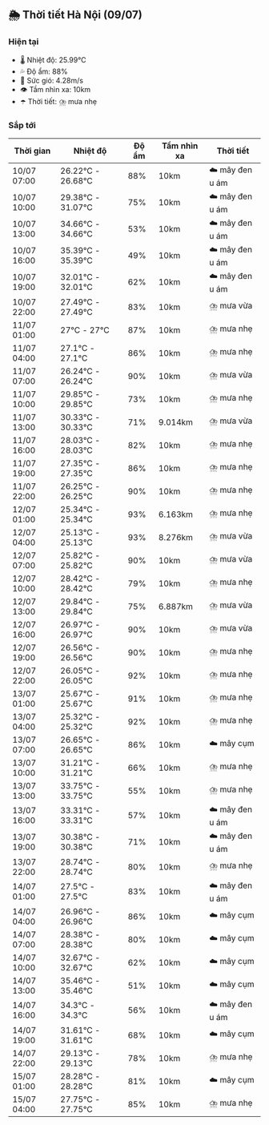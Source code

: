 ## 🌦️ Thời tiết Hà Nội (09/07)

### Hiện tại

- 🌡️ Nhiệt độ: 25.99℃
- 💦 Độ ẩm: 88%
- 💨 Sức gió: 4.28m/s
- 👁️ Tầm nhìn xa: 10km
- ☂️ Thời tiết: ⛈️ mưa nhẹ

### Sắp tới

| Thời gian | Nhiệt độ | Độ ẩm | Tầm nhìn xa | Thời tiết |
| --- | --- | --- | --- | --- |
| 10/07 07:00 | 26.22℃ - 26.68℃ | 88% | 10km | ☁️ mây đen u ám |
| 10/07 10:00 | 29.38℃ - 31.07℃ | 75% | 10km | ☁️ mây đen u ám |
| 10/07 13:00 | 34.66℃ - 34.66℃ | 53% | 10km | ☁️ mây đen u ám |
| 10/07 16:00 | 35.39℃ - 35.39℃ | 49% | 10km | ☁️ mây đen u ám |
| 10/07 19:00 | 32.01℃ - 32.01℃ | 62% | 10km | ☁️ mây đen u ám |
| 10/07 22:00 | 27.49℃ - 27.49℃ | 83% | 10km | ⛈️ mưa vừa |
| 11/07 01:00 | 27℃ - 27℃ | 87% | 10km | ⛈️ mưa nhẹ |
| 11/07 04:00 | 27.1℃ - 27.1℃ | 86% | 10km | ⛈️ mưa nhẹ |
| 11/07 07:00 | 26.24℃ - 26.24℃ | 90% | 10km | ⛈️ mưa vừa |
| 11/07 10:00 | 29.85℃ - 29.85℃ | 73% | 10km | ⛈️ mưa nhẹ |
| 11/07 13:00 | 30.33℃ - 30.33℃ | 71% | 9.014km | ⛈️ mưa vừa |
| 11/07 16:00 | 28.03℃ - 28.03℃ | 82% | 10km | ⛈️ mưa nhẹ |
| 11/07 19:00 | 27.35℃ - 27.35℃ | 86% | 10km | ⛈️ mưa nhẹ |
| 11/07 22:00 | 26.25℃ - 26.25℃ | 90% | 10km | ⛈️ mưa nhẹ |
| 12/07 01:00 | 25.34℃ - 25.34℃ | 93% | 6.163km | ⛈️ mưa nhẹ |
| 12/07 04:00 | 25.13℃ - 25.13℃ | 93% | 8.276km | ⛈️ mưa vừa |
| 12/07 07:00 | 25.82℃ - 25.82℃ | 90% | 10km | ⛈️ mưa vừa |
| 12/07 10:00 | 28.42℃ - 28.42℃ | 79% | 10km | ⛈️ mưa nhẹ |
| 12/07 13:00 | 29.84℃ - 29.84℃ | 75% | 6.887km | ⛈️ mưa vừa |
| 12/07 16:00 | 26.97℃ - 26.97℃ | 90% | 10km | ⛈️ mưa vừa |
| 12/07 19:00 | 26.56℃ - 26.56℃ | 90% | 10km | ⛈️ mưa nhẹ |
| 12/07 22:00 | 26.05℃ - 26.05℃ | 92% | 10km | ⛈️ mưa nhẹ |
| 13/07 01:00 | 25.67℃ - 25.67℃ | 91% | 10km | ⛈️ mưa nhẹ |
| 13/07 04:00 | 25.32℃ - 25.32℃ | 92% | 10km | ⛈️ mưa nhẹ |
| 13/07 07:00 | 26.65℃ - 26.65℃ | 86% | 10km | ☁️ mây cụm |
| 13/07 10:00 | 31.21℃ - 31.21℃ | 66% | 10km | ⛈️ mưa nhẹ |
| 13/07 13:00 | 33.75℃ - 33.75℃ | 55% | 10km | ⛈️ mưa nhẹ |
| 13/07 16:00 | 33.31℃ - 33.31℃ | 57% | 10km | ☁️ mây đen u ám |
| 13/07 19:00 | 30.38℃ - 30.38℃ | 71% | 10km | ☁️ mây đen u ám |
| 13/07 22:00 | 28.74℃ - 28.74℃ | 80% | 10km | ⛈️ mưa nhẹ |
| 14/07 01:00 | 27.5℃ - 27.5℃ | 83% | 10km | ☁️ mây đen u ám |
| 14/07 04:00 | 26.96℃ - 26.96℃ | 86% | 10km | ☁️ mây cụm |
| 14/07 07:00 | 28.38℃ - 28.38℃ | 80% | 10km | ☁️ mây cụm |
| 14/07 10:00 | 32.67℃ - 32.67℃ | 62% | 10km | ☁️ mây cụm |
| 14/07 13:00 | 35.46℃ - 35.46℃ | 51% | 10km | ☁️ mây cụm |
| 14/07 16:00 | 34.3℃ - 34.3℃ | 56% | 10km | ☁️ mây đen u ám |
| 14/07 19:00 | 31.61℃ - 31.61℃ | 68% | 10km | ☁️ mây cụm |
| 14/07 22:00 | 29.13℃ - 29.13℃ | 78% | 10km | ⛈️ mưa nhẹ |
| 15/07 01:00 | 28.28℃ - 28.28℃ | 81% | 10km | ☁️ mây cụm |
| 15/07 04:00 | 27.75℃ - 27.75℃ | 85% | 10km | ⛈️ mưa nhẹ |
